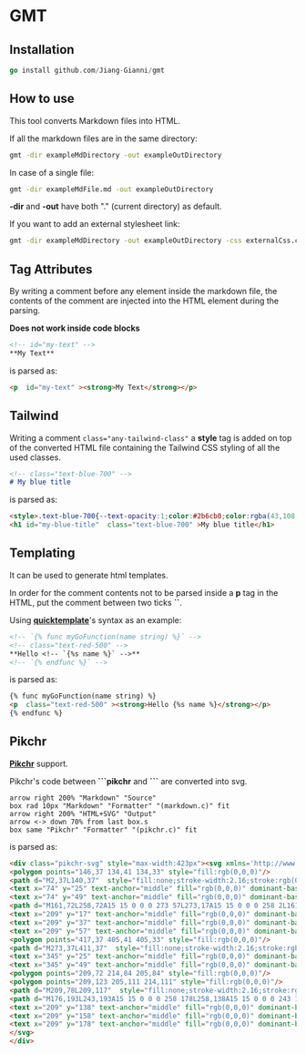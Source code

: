 # GMT

## Installation

```go
go install github.com/Jiang-Gianni/gmt
```



## How to use

This tool converts Markdown files into HTML.

If all the markdown files are in the same directory:
```bash
gmt -dir exampleMdDirectory -out exampleOutDirectory
```

In case of a single file:
```bash
gmt -dir exampleMdFile.md -out exampleOutDirectory
```

**-dir** and **-out** have both "." (current directory) as default.

If you want to add an external stylesheet link:
```bash
gmt -dir exampleMdDirectory -out exampleOutDirectory -css externalCss.css
```



## Tag Attributes

By writing a comment before any element inside the markdown file, the contents of the comment are injected into the HTML element during the parsing.

**Does not work inside code blocks**

```md
<!-- id="my-text" -->
**My Text**
```

is parsed as:

```html
<p  id="my-text" ><strong>My Text</strong></p>
```



## Tailwind

Writing a comment `class="any-tailwind-class"` a **style** tag is added on top of the converted HTML file containing the Tailwind CSS styling of all the used classes.

```md
<!-- class="text-blue-700" -->
# My blue title
```

is parsed as:

```html
<style>.text-blue-700{--text-opacity:1;color:#2b6cb0;color:rgba(43,108,176,var(--text-opacity))}</style>
<h1 id="my-blue-title"  class="text-blue-700" >My blue title</h1>
```




## Templating

It can be used to generate html templates.

In order for the comment contents not to be parsed inside a **p** tag in the HTML, put the comment between two ticks **``**.

Using [**quicktemplate**](https://github.com/valyala/quicktemplate)'s syntax as an example:

```md
<!-- `{% func myGoFunction(name string) %}` -->
<!-- class="text-red-500" -->
**Hello <!-- `{%s name %}` -->**
<!-- `{% endfunc %}` -->
```

is parsed as:

```html
{% func myGoFunction(name string) %}
<p  class="text-red-500" ><strong>Hello {%s name %}</strong></p>
{% endfunc %}
```



## Pikchr

[**Pikchr**](https://pikchr.org/home/doc/trunk/homepage.md) support.

Pikchr's code between **\```pikchr** and **```** are converted into svg.

```pikchr
arrow right 200% "Markdown" "Source"
box rad 10px "Markdown" "Formatter" "(markdown.c)" fit
arrow right 200% "HTML+SVG" "Output"
arrow <-> down 70% from last box.s
box same "Pikchr" "Formatter" "(pikchr.c)" fit
```

is parsed as:

```html
<div class="pikchr-svg" style="max-width:423px"><svg xmlns='http://www.w3.org/2000/svg' viewBox="0 0 423.821 195.84">
<polygon points="146,37 134,41 134,33" style="fill:rgb(0,0,0)"/>
<path d="M2,37L140,37"  style="fill:none;stroke-width:2.16;stroke:rgb(0,0,0);" />
<text x="74" y="25" text-anchor="middle" fill="rgb(0,0,0)" dominant-baseline="central">Markdown</text>
<text x="74" y="49" text-anchor="middle" fill="rgb(0,0,0)" dominant-baseline="central">Source</text>
<path d="M161,72L258,72A15 15 0 0 0 273 57L273,17A15 15 0 0 0 258 2L161,2A15 15 0 0 0 146 17L146,57A15 15 0 0 0 161 72Z"  style="fill:none;stroke-width:2.16;stroke:rgb(0,0,0);" />
<text x="209" y="17" text-anchor="middle" fill="rgb(0,0,0)" dominant-baseline="central">Markdown</text>
<text x="209" y="37" text-anchor="middle" fill="rgb(0,0,0)" dominant-baseline="central">Formatter</text>
<text x="209" y="57" text-anchor="middle" fill="rgb(0,0,0)" dominant-baseline="central">(markdown.c)</text>
<polygon points="417,37 405,41 405,33" style="fill:rgb(0,0,0)"/>
<path d="M273,37L411,37"  style="fill:none;stroke-width:2.16;stroke:rgb(0,0,0);" />
<text x="345" y="25" text-anchor="middle" fill="rgb(0,0,0)" dominant-baseline="central">HTML+SVG</text>
<text x="345" y="49" text-anchor="middle" fill="rgb(0,0,0)" dominant-baseline="central">Output</text>
<polygon points="209,72 214,84 205,84" style="fill:rgb(0,0,0)"/>
<polygon points="209,123 205,111 214,111" style="fill:rgb(0,0,0)"/>
<path d="M209,78L209,117"  style="fill:none;stroke-width:2.16;stroke:rgb(0,0,0);" />
<path d="M176,193L243,193A15 15 0 0 0 258 178L258,138A15 15 0 0 0 243 123L176,123A15 15 0 0 0 161 138L161,178A15 15 0 0 0 176 193Z"  style="fill:none;stroke-width:2.16;stroke:rgb(0,0,0);" />
<text x="209" y="138" text-anchor="middle" fill="rgb(0,0,0)" dominant-baseline="central">Pikchr</text>
<text x="209" y="158" text-anchor="middle" fill="rgb(0,0,0)" dominant-baseline="central">Formatter</text>
<text x="209" y="178" text-anchor="middle" fill="rgb(0,0,0)" dominant-baseline="central">(pikchr.c)</text>
</svg>
</div>

```